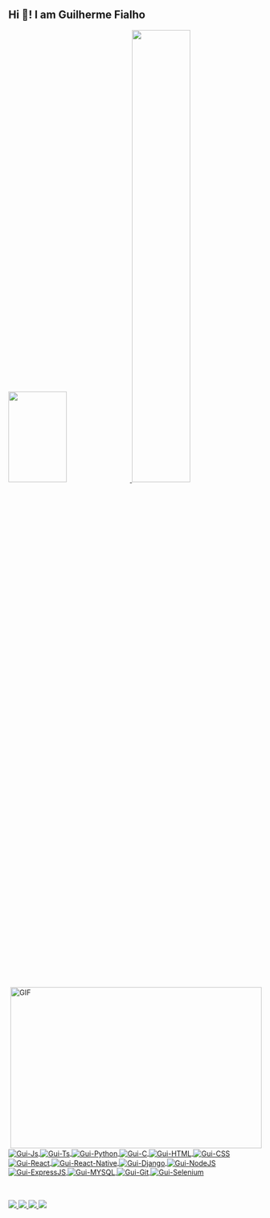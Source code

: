 <!--
**GuilhermeCF10/guilhermecf10** is a ✨ _special_ ✨ repository because its `README.md` (this file) appears on your GitHub profile.

Here are some ideas to get you started:

- 🔭 I’m currently working on ...
- 🌱 I’m currently learning ...
- 👯 I’m looking to collaborate on ...
- 🤔 I’m looking for help with ...
- 💬 Ask me about ...
- 📫 How to reach me: ...
- 😄 Pronouns: ...
- ⚡ Fun fact: ...
-->


## Hi 👋! I am Guilherme Fialho 
 <div style={flex:1, display: "flex", align-items: "center", justify-content: "center", background-color: "#000"}>
  <a href="https://github.com/guilhermecf10">
   <img height="180em" src="https://github-readme-stats.vercel.app/api?username=guilhermecf10&show_icons=true&theme=blue-green&include_all_commits=true&count_private=true" width="48%"/>
   <!--img height="180em" src="https://github-readme-stats.vercel.app/api/top-langs/?username=guilhermecf10&layout=compact&langs_count=16&theme=blue-green"/-->   
   <img src="https://github-readme-streak-stats.herokuapp.com/?user=guilhermecf10&theme=dark" width="48%" >
  </a>
</div>
  
  ##
  
  <img align="right" alt="GIF" src="https://github.com/abhisheknaiidu/abhisheknaiidu/blob/master/code.gif?raw=true" width="500" height="320" />
 
<div><br>
  <a href="https://github.com/guilhermecf10">
  <img align="center" alt="Gui-Js" src="https://img.shields.io/badge/JavaScript-323330?style=for-the-badge&logo=javascript&logoColor=F7DF1E">
  <img align="center" alt="Gui-Ts" src="https://img.shields.io/badge/TypeScript-007ACC?style=for-the-badge&logo=typescript&logoColor=white">
  <img align="center" alt="Gui-Python" src="https://img.shields.io/badge/Python-3776AB?style=for-the-badge&logo=python&logoColor=white">
  <img align="center" alt="Gui-C" src="https://img.shields.io/badge/C-00599C?style=for-the-badge&logo=c&logoColor=white">
  <img align="center" alt="Gui-HTML" src="https://img.shields.io/badge/HTML5-E34F26?style=for-the-badge&logo=html5&logoColor=white">
  <img align="center" alt="Gui-CSS" src="https://img.shields.io/badge/CSS3-1572B6?style=for-the-badge&logo=css3&logoColor=white">
  <img align="center" alt="Gui-React" src="https://img.shields.io/badge/React-20232A?style=for-the-badge&logo=react&logoColor=61DAFB">
  <img align="center" alt="Gui-React-Native" src="https://img.shields.io/badge/React_Native-20232A?style=for-the-badge&logo=react&logoColor=61DAFB">
  <img align="center" alt="Gui-Django" src="https://img.shields.io/badge/Django-092E20?style=for-the-badge&logo=django&logoColor=green">
  <img align="center" alt="Gui-NodeJS" src="https://img.shields.io/badge/Node.js-339933?style=for-the-badge&logo=nodedotjs&logoColor=white">
  <img align="center" alt="Gui-ExpressJS" src="https://img.shields.io/badge/Express.js-000000?style=for-the-badge&logo=express&logoColor=white">
  <img align="center" alt="Gui-MYSQL" src="https://img.shields.io/badge/MySQL-00000F?style=for-the-badge&logo=mysql&logoColor=white">
  <img align="center" alt="Gui-Git" src="https://img.shields.io/badge/Git-F05032?style=for-the-badge&logo=git&logoColor=white">
  <img align="center" alt="Gui-Selenium" src="https://img.shields.io/badge/Selenium-43B02A?style=for-the-badge&logo=Selenium&logoColor=white">
   
   	
 </a>
  
</div>
  
  ##
  
<div><br>
 <a href="https://www.linkedin.com/in/guilherme-fialho-90b050200/" target="_blank">
   <img src="https://img.shields.io/badge/-LinkedIn-%230077B5?style=for-the-badge&logo=linkedin&logoColor=white" target="_blank">
 </a> 
 <a href="https://guilhermecf10.github.io" target="_blank">
   <img src="https://img.shields.io/badge/Website-%2336465D.svg?&style=for-the-badge&logo=Tumblr&logoColor=white" target="_blank">
 </a>
 
 <a href="https://discord.gg/4ns4dbYWT2" target="_blank">
    <img src="https://img.shields.io/badge/Discord-7289DA?style=for-the-badge&logo=discord&logoColor=white" target="_blank">
 </a> 
                                                                                                                           
 <a href="mailto:guilhermec.fialho@gmail.com">
   <img src="https://img.shields.io/badge/-Gmail-%23333?style=for-the-badge&logo=gmail&logoColor=white" target="_blank">
 </a>
 
  
</div>

